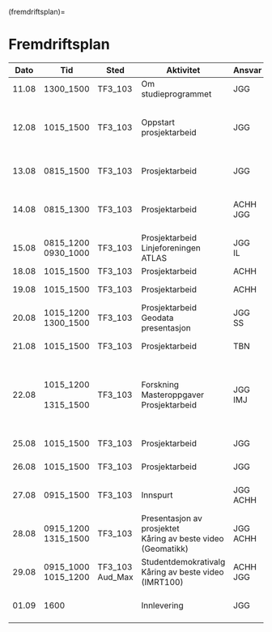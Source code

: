 (fremdriftsplan)=
# Fremdriftsplan

| Dato  | Tid | Sted | Aktivitet | Ansvar |  Merknad |
| --- | --- | --- | --- | --- | --- |
| 11.08 | 1300_1500 | TF3_103 | Om studieprogrammet  | JGG | Hva er geomatikk? |
| 12.08 | 1015_1500 | TF3_103 | Oppstart prosjektarbeid | JGG | Hva er en student? <br> Hvilke oppgaver skal løses? |                
| 13.08 | 0815_1500 | TF3_103 | Prosjektarbeid | JGG | [Tegne kart](/oppgaver/synfaring.md) <br> [Georeferering i QGIS](/bruksanvisninger/qgis_georef.md) |
| 14.08 | 0815_1300 | TF3_103 | Prosjektarbeid | ACHH <br> JGG | [Hvordan lage video?](/oppgaver/video_intro.md) <br> [Introduksjon til Google Earth](/oppgaver/google_earth.md) |
| 15.08 | 0815_1200 <br> 0930_1000 | TF3_103 | Prosjektarbeid <br> Linjeforeningen ATLAS | JGG <br> IL | [Hvor høyt er tuntreet?](/oppgaver/tuntreet.md) <br> Presentasjon |
| 18.08 | 1015_1500 | TF3_103 | Prosjektarbeid | ACHH | [3D Scanning](/oppgaver/3d_scanning.md) |
| 19.08 | 1015_1500 | TF3_103 | Prosjektarbeid | ACHH | [Måle punkt med gnss](/oppgaver/gnss_punkt.md) |
| 20.08 | 1015_1200 <br> 1300_1500 | TF3_103 | Prosjektarbeid <br> Geodata presentasjon | JGG <br> SS | [Introduksjon til Python](/bruksanvisninger/python_intro.ipynb) <br> [Eget program](/bilder/program_geodata.png) |
| 21.08 | 1015_1500 | TF3_103 | Prosjektarbeid | TBN | [Orienteringsløp korteste vei](/oppgaver/orienteringslop.md) |
| 22.08 | 1015_1200 <br> <br> 1315_1500 | TF3_103 | Forskning <br> Masteroppgaver <br> Prosjektarbeid | JGG <br> IMJ | Hva venter i andre enden? <br> Hvorfor valgte dere geomatikk? <br> [Rebusløp på Campus](/oppgaver/rebuslop.md) |
| 25.08 | 1015_1500 | TF3_103 | Prosjektarbeid | JGG | [Bygg din egen GNSS mottaker](/oppgaver/gnss_bygge.md) |
| 26.08 | 1015_1500 | TF3_103 | Prosjektarbeid | JGG | [Hvor nøyaktig er GNSS?](/oppgaver/gnss_noyaktighet.md) |
| 27.08 | 0915_1500 | TF3_103 | Innspurt | JGG <br> ACHH | Lage presentasjon <br> Finpusse video |
| 28.08 | 0915_1200 <br> 1315_1500 | TF3_103 | Presentasjon av prosjektet <br> Kåring av beste video (Geomatikk) | JGG <br> ACHH | <br> Avstemning |
| 29.08 | 0915_1000 <br> 1015_1200 | TF3_103 <br> Aud_Max | Studentdemokrativalg <br> Kåring av beste video (IMRT100) | ACHH <br> JGG | Gjennomføring av valg <br> Avstemning |
| 01.09 | 1600 | | Innlevering | JGG | Siste frist for innlevering av prosjektrapport |
